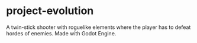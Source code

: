 # project-evolution
 A twin-stick shooter with roguelike elements where the player has to defeat hordes of enemies. Made with Godot Engine.
